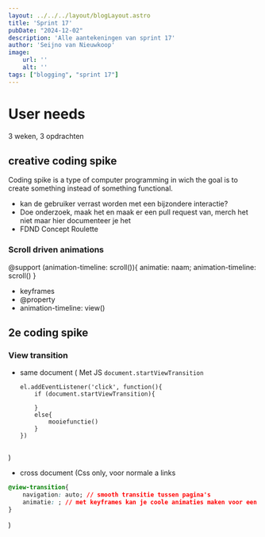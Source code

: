 ```yaml
---
layout: ../../../layout/blogLayout.astro
title: 'Sprint 17'
pubDate: "2024-12-02"
description: 'Alle aantekeningen van sprint 17'
author: 'Seijno van Nieuwkoop'
image:
    url: ''
    alt: ''
tags: ["blogging", "sprint 17"]
---
```

# User needs
3 weken, 3 opdrachten
## creative coding spike
Coding spike is a type of computer programming in wich the goal is to create something instead of something functional.

- kan de gebruiker verrast worden met een bijzondere interactie?
- Doe onderzoek, maak het en maak er een pull request van, merch het niet maar hier documenteer je het
- FDND Concept Roulette

### Scroll driven animations
@support (animation-timeline: scroll()){
    animatie: naam;
    animation-timeline: scroll()
}
- keyframes
- @property
- animation-timeline: view()

## 2e coding spike
### View transition
- same document (
    Met JS `document.startViewTransition`
    ```JS
    el.addEventListener('click', function(){
        if (document.startViewTransition){

        }
        else{
            mooiefunctie()
        }
    })
    ```
    ```CSS
    
    ```
)
- cross document (Css only, voor normale a links 
``` CSS
@view-transition{
    navigation: auto; // smooth transitie tussen pagina's
    animatie: ; // met keyframes kan je coole animaties maken voor een transitie
}
```
)



